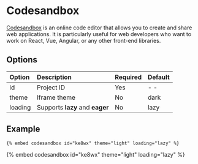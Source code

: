 # Codesandbox

[Codesandbox](https://codesandbox.io) is an online code editor that allows you to create and share web applications. It is particularly useful for web developers who want to work on React, Vue, Angular, or any other front-end libraries.

## Options

| Option  | Description                     | Required | Default |
| :------ | :------------------------------ | :------- | :------ |
| id      | Project ID                      | Yes      | - -     |
| theme   | Iframe theme                    | No       | dark    |
| loading | Supports **lazy** and **eager** | No       | lazy    |

## Example

<!-- embed ignore begin -->

```text
{% embed codesandbox id="ke8wx" theme="light" loading="lazy" %}
```

<!-- embed ignore end -->

{% embed codesandbox id="ke8wx" theme="light" loading="lazy" %}

